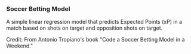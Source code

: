 ### Soccer Betting Model

A simple linear regression model that predicts Expected Points (xP) in a match based on shots on target and opposition shots on target. 

Credit: From Antonio Tropiano's book "Code a Soccer Betting Model in a Weekend."
